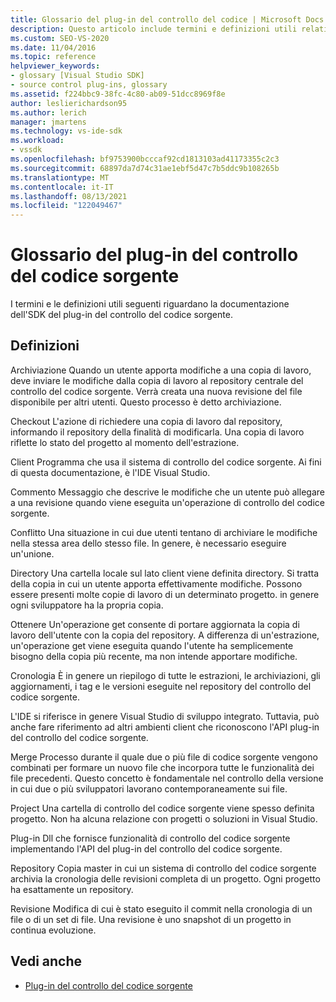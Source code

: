 ```yaml
---
title: Glossario del plug-in del controllo del codice | Microsoft Docs
description: Questo articolo include termini e definizioni utili relativi alla documentazione dell'SDK del plug-in del controllo del codice sorgente.
ms.custom: SEO-VS-2020
ms.date: 11/04/2016
ms.topic: reference
helpviewer_keywords:
- glossary [Visual Studio SDK]
- source control plug-ins, glossary
ms.assetid: f224bbc9-38fc-4c80-ab09-51dcc8969f8e
author: leslierichardson95
ms.author: lerich
manager: jmartens
ms.technology: vs-ide-sdk
ms.workload:
- vssdk
ms.openlocfilehash: bf9753900bcccaf92cd1813103ad41173355c2c3
ms.sourcegitcommit: 68897da7d74c31ae1ebf5d47c7b5ddc9b108265b
ms.translationtype: MT
ms.contentlocale: it-IT
ms.lasthandoff: 08/13/2021
ms.locfileid: "122049467"
---
```

# <a name="source-control-plug-in-glossary"></a>Glossario del plug-in del controllo del codice sorgente
I termini e le definizioni utili seguenti riguardano la documentazione dell'SDK del plug-in del controllo del codice sorgente.

## <a name="definitions"></a>Definizioni
 Archiviazione Quando un utente apporta modifiche a una copia di lavoro, deve inviare le modifiche dalla copia di lavoro al repository centrale del controllo del codice sorgente. Verrà creata una nuova revisione del file disponibile per altri utenti. Questo processo è detto archiviazione.

 Checkout L'azione di richiedere una copia di lavoro dal repository, informando il repository della finalità di modificarla. Una copia di lavoro riflette lo stato del progetto al momento dell'estrazione.

 Client Programma che usa il sistema di controllo del codice sorgente. Ai fini di questa documentazione, è l'IDE Visual Studio.

 Commento Messaggio che descrive le modifiche che un utente può allegare a una revisione quando viene eseguita un'operazione di controllo del codice sorgente.

 Conflitto Una situazione in cui due utenti tentano di archiviare le modifiche nella stessa area dello stesso file. In genere, è necessario eseguire un'unione.

 Directory Una cartella locale sul lato client viene definita directory. Si tratta della copia in cui un utente apporta effettivamente modifiche. Possono essere presenti molte copie di lavoro di un determinato progetto. in genere ogni sviluppatore ha la propria copia.

 Ottenere Un'operazione get consente di portare aggiornata la copia di lavoro dell'utente con la copia del repository. A differenza di un'estrazione, un'operazione get viene eseguita quando l'utente ha semplicemente bisogno della copia più recente, ma non intende apportare modifiche.

 Cronologia È in genere un riepilogo di tutte le estrazioni, le archiviazioni, gli aggiornamenti, i tag e le versioni eseguite nel repository del controllo del codice sorgente.

 L'IDE si riferisce in genere Visual Studio di sviluppo integrato. Tuttavia, può anche fare riferimento ad altri ambienti client che riconoscono l'API plug-in del controllo del codice sorgente.

 Merge Processo durante il quale due o più file di codice sorgente vengono combinati per formare un nuovo file che incorpora tutte le funzionalità dei file precedenti. Questo concetto è fondamentale nel controllo della versione in cui due o più sviluppatori lavorano contemporaneamente sui file.

 Project Una cartella di controllo del codice sorgente viene spesso definita progetto. Non ha alcuna relazione con progetti o soluzioni in Visual Studio.

 Plug-in Dll che fornisce funzionalità di controllo del codice sorgente implementando l'API del plug-in del controllo del codice sorgente.

 Repository Copia master in cui un sistema di controllo del codice sorgente archivia la cronologia delle revisioni completa di un progetto. Ogni progetto ha esattamente un repository.

 Revisione Modifica di cui è stato eseguito il commit nella cronologia di un file o di un set di file. Una revisione è uno snapshot di un progetto in continua evoluzione.

## <a name="see-also"></a>Vedi anche
- [Plug-in del controllo del codice sorgente](../extensibility/source-control-plug-ins.md)
